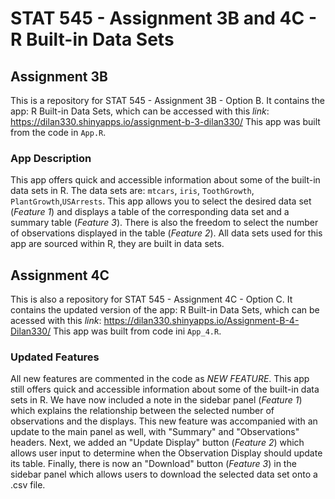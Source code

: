 # STAT 545 - Assignment 3B and 4C - R Built-in Data Sets

## Assignment 3B 
This is a repository for STAT 545 - Assignment 3B - Option B. It contains the app: R Built-in Data Sets, which can be accessed with this *link*: https://dilan330.shinyapps.io/assignment-b-3-dilan330/
This app was built from the code in `App.R`.  

### App Description 
This app offers quick and accessible information about some of the built-in data sets in R. The data sets are: `mtcars`, `iris`, `ToothGrowth`, `PlantGrowth`,`USArrests`. 
This app allows you to select the desired data set (*Feature 1*) and displays a table of the corresponding data set and a summary table (*Feature 3*). There is also the freedom to select the number of observations displayed in the table (*Feature 2*). 
All data sets used for this app are sourced within R, they are built in data sets. 

## Assignment 4C 
This is also a repository for STAT 545 - Assignment 4C - Option C. It contains the updated version of the app: R Built-in Data Sets, which can be acessed with this *link*: https://dilan330.shinyapps.io/Assignment-B-4-Dilan330/
This app was built from code ini `App_4.R`. 

### Updated Features 
All new features are commented in the code as *NEW FEATURE*. This app still offers quick and accessible information about some of the built-in data sets in R. We have now included a note in the sidebar panel (*Feature 1*) which explains the relationship between the selected number of observations and the displays. This new feature was accompanied with an update to the main panel as well, with "Summary" and "Observations" headers. Next, we added an "Update Display" button (*Feature 2*) which allows user input to determine when the Observation Display should update its table. Finally, there is now an "Download" button (*Feature 3*) in the sidebar panel which allows users to download the selected data set onto a .csv file.  

